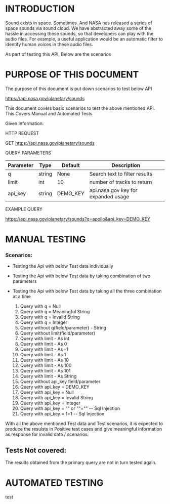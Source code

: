 #	INTRODUCTION
Sound exists in space. Sometimes. And NASA has released a series of space sounds via sound cloud. We have abstracted away some of the hassle in accessing these sounds, so that developers can play with the audio files. For example, a useful application would be an automatic filter to identify human voices in these audio files.

As part of testing this API, Below are the scenarios

# PURPOSE OF THIS DOCUMENT
The purpose of this document is put down scenarios to test below API

https://api.nasa.gov/planetary/sounds

This document covers basic scenarios to test the above mentioned API. This Covers Manual and Automated Tests

Given Information:

HTTP REQUEST

GET https://api.nasa.gov/planetary/sounds

QUERY PARAMETERS

Parameter |	Type | Default | Description
--------- | ---- | ------- | ------------
q | string | None | Search text to filter results
limit | int | 10 | number of tracks to return
api_key | string | DEMO_KEY | api.nasa.gov key for expanded usage

EXAMPLE 	QUERY

https://api.nasa.gov/planetary/sounds?q=apollo&api_key=DEMO_KEY

#	MANUAL TESTING

### Scenarios:

* Testing the Api with below Test data individually
* Testing the Api with below Test data by taking combination of two parameters
* Testing the Api with below Test data by taking all the three combination at a time

  1. Query with q = Null
  2. Query with q = Meaningful String
  3. Query with q = Invalid String
  4. Query with q = Integer
  5. Query without q(field/parameter) - String
  6. Query without limit(field/parameter)
  7. Query with limit - As int
  8. Query with limit - As 0
  9. Query with limit - As -1
  10. Query with limit - As 1
  11. Query with limit - As 10
  12. Query with limit - As 100
  13. Query with limit - As 101
  14. Query with limit - As String
  15. Query without api_key field/parameter
  16. Query with api_key = DEMO_KEY
  17. Query with api_key = Null
  18. Query with api_key = Invalid String
  19. Query with api_key = Integer
  20. Query with api_key = "" or ""="" -- Sql Injection
  21. Query with api_key = 1=1 -- Sql Injection
  
 With all the above mentioned Test data and Test scenarios, it is expected to produce the resulsts in Positive test cases and give meaningful information as response for invalid data / scenarios.

## Tests Not covered:

The results obtained from the primary query are not in turn tested again.

#	AUTOMATED TESTING

test
